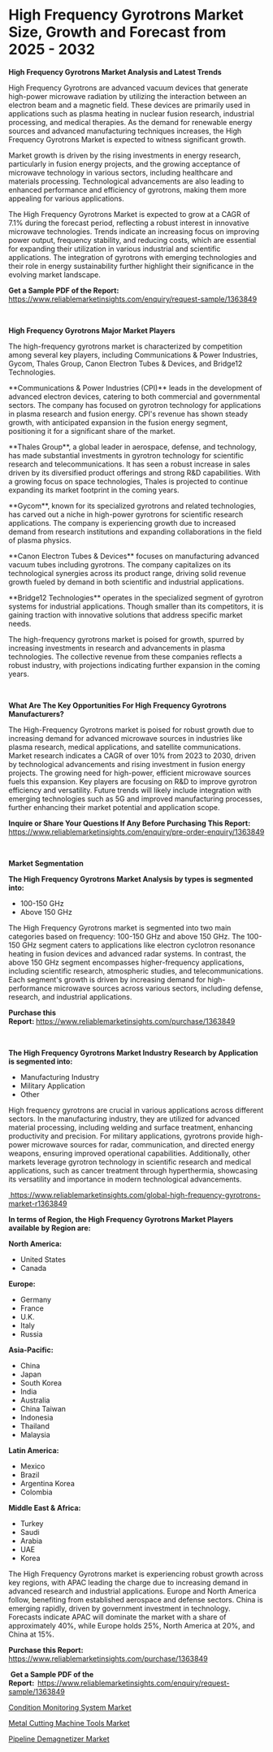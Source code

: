 <p><h1>High Frequency Gyrotrons Market Size, Growth and Forecast from 2025 - 2032</h1></p><p><strong>High Frequency Gyrotrons Market Analysis and Latest Trends</strong></p>
<p><p>High Frequency Gyrotrons are advanced vacuum devices that generate high-power microwave radiation by utilizing the interaction between an electron beam and a magnetic field. These devices are primarily used in applications such as plasma heating in nuclear fusion research, industrial processing, and medical therapies. As the demand for renewable energy sources and advanced manufacturing techniques increases, the High Frequency Gyrotrons Market is expected to witness significant growth.</p><p>Market growth is driven by the rising investments in energy research, particularly in fusion energy projects, and the growing acceptance of microwave technology in various sectors, including healthcare and materials processing. Technological advancements are also leading to enhanced performance and efficiency of gyrotrons, making them more appealing for various applications.</p><p>The High Frequency Gyrotrons Market is expected to grow at a CAGR of 7.1% during the forecast period, reflecting a robust interest in innovative microwave technologies. Trends indicate an increasing focus on improving power output, frequency stability, and reducing costs, which are essential for expanding their utilization in various industrial and scientific applications. The integration of gyrotrons with emerging technologies and their role in energy sustainability further highlight their significance in the evolving market landscape.</p></p>
<p><strong>Get a Sample PDF of the Report:&nbsp;</strong> <a href="https://www.reliablemarketinsights.com/enquiry/request-sample/1363849?utm_campaign=2221&utm_medium=2&utm_source=Github&utm_content=ia&utm_term=28022025&utm_id=high-frequency-gyrotrons">https://www.reliablemarketinsights.com/enquiry/request-sample/1363849</a></p>
<p>&nbsp;</p>
<p><strong>High Frequency Gyrotrons Major Market Players</strong></p>
<p><p>The high-frequency gyrotrons market is characterized by competition among several key players, including Communications & Power Industries, Gycom, Thales Group, Canon Electron Tubes & Devices, and Bridge12 Technologies. </p><p>**Communications & Power Industries (CPI)** leads in the development of advanced electron devices, catering to both commercial and governmental sectors. The company has focused on gyrotron technology for applications in plasma research and fusion energy. CPI's revenue has shown steady growth, with anticipated expansion in the fusion energy segment, positioning it for a significant share of the market.</p><p>**Thales Group**, a global leader in aerospace, defense, and technology, has made substantial investments in gyrotron technology for scientific research and telecommunications. It has seen a robust increase in sales driven by its diversified product offerings and strong R&D capabilities. With a growing focus on space technologies, Thales is projected to continue expanding its market footprint in the coming years.</p><p>**Gycom**, known for its specialized gyrotrons and related technologies, has carved out a niche in high-power gyrotrons for scientific research applications. The company is experiencing growth due to increased demand from research institutions and expanding collaborations in the field of plasma physics. </p><p>**Canon Electron Tubes & Devices** focuses on manufacturing advanced vacuum tubes including gyrotrons. The company capitalizes on its technological synergies across its product range, driving solid revenue growth fueled by demand in both scientific and industrial applications. </p><p>**Bridge12 Technologies** operates in the specialized segment of gyrotron systems for industrial applications. Though smaller than its competitors, it is gaining traction with innovative solutions that address specific market needs.</p><p>The high-frequency gyrotrons market is poised for growth, spurred by increasing investments in research and advancements in plasma technologies. The collective revenue from these companies reflects a robust industry, with projections indicating further expansion in the coming years.</p></p>
<p>&nbsp;</p>
<p><strong>What Are The Key Opportunities For High Frequency Gyrotrons Manufacturers?</strong></p>
<p><p>The High-Frequency Gyrotrons market is poised for robust growth due to increasing demand for advanced microwave sources in industries like plasma research, medical applications, and satellite communications. Market research indicates a CAGR of over 10% from 2023 to 2030, driven by technological advancements and rising investment in fusion energy projects. The growing need for high-power, efficient microwave sources fuels this expansion. Key players are focusing on R&D to improve gyrotron efficiency and versatility. Future trends will likely include integration with emerging technologies such as 5G and improved manufacturing processes, further enhancing their market potential and application scope.</p></p>
<p><strong>Inquire or Share Your Questions If Any Before Purchasing This Report:</strong> <a href="https://www.reliablemarketinsights.com/enquiry/pre-order-enquiry/1363849?utm_campaign=2221&utm_medium=2&utm_source=Github&utm_content=ia&utm_term=28022025&utm_id=high-frequency-gyrotrons">https://www.reliablemarketinsights.com/enquiry/pre-order-enquiry/1363849</a></p>
<p>&nbsp;</p>
<p><strong>Market Segmentation</strong></p>
<p><strong>The High Frequency Gyrotrons Market Analysis by types is segmented into:</strong></p>
<p><ul><li>100-150 GHz</li><li>Above 150 GHz</li></ul></p>
<p><p>The High Frequency Gyrotrons market is segmented into two main categories based on frequency: 100-150 GHz and above 150 GHz. The 100-150 GHz segment caters to applications like electron cyclotron resonance heating in fusion devices and advanced radar systems. In contrast, the above 150 GHz segment encompasses higher-frequency applications, including scientific research, atmospheric studies, and telecommunications. Each segment's growth is driven by increasing demand for high-performance microwave sources across various sectors, including defense, research, and industrial applications.</p></p>
<p><strong>Purchase this Report:&nbsp;</strong><a href="https://www.reliablemarketinsights.com/purchase/1363849?utm_campaign=2221&utm_medium=2&utm_source=Github&utm_content=ia&utm_term=28022025&utm_id=high-frequency-gyrotrons">https://www.reliablemarketinsights.com/purchase/1363849</a></p>
<p>&nbsp;</p>
<p><strong>The High Frequency Gyrotrons Market Industry Research by Application is segmented into:</strong></p>
<p><ul><li>Manufacturing Industry</li><li>Military Application</li><li>Other</li></ul></p>
<p><p>High frequency gyrotrons are crucial in various applications across different sectors. In the manufacturing industry, they are utilized for advanced material processing, including welding and surface treatment, enhancing productivity and precision. For military applications, gyrotrons provide high-power microwave sources for radar, communication, and directed energy weapons, ensuring improved operational capabilities. Additionally, other markets leverage gyrotron technology in scientific research and medical applications, such as cancer treatment through hyperthermia, showcasing its versatility and importance in modern technological advancements.</p></p>
<p><a href="https://www.reliablemarketinsights.com/global-high-frequency-gyrotrons-market-r1363849?utm_campaign=2221&utm_medium=2&utm_source=Github&utm_content=ia&utm_term=28022025&utm_id=high-frequency-gyrotrons">&nbsp;https://www.reliablemarketinsights.com/global-high-frequency-gyrotrons-market-r1363849</a></p>
<p><strong>In terms of Region, the High Frequency Gyrotrons Market Players available by Region are:</strong></p>
<p>
    <p> <strong> North America: </strong>
        <ul>
            <li>United States</li>
            <li>Canada</li>
        </ul>
        </p> 
    <p> <strong> Europe: </strong>
        <ul>
            <li>Germany</li>
            <li>France</li>
            <li>U.K.</li>
            <li>Italy</li>
            <li>Russia</li>
        </ul>
        </p> 
    <p> <strong> Asia-Pacific: </strong>
        <ul>
            <li>China</li>
            <li>Japan</li>
            <li>South Korea</li>
            <li>India</li>
            <li>Australia</li>
            <li>China Taiwan</li>
            <li>Indonesia</li>
            <li>Thailand</li>
            <li>Malaysia</li>
        </ul>
        </p> 
    <p> <strong> Latin America: </strong>
        <ul>
            <li>Mexico</li>
            <li>Brazil</li>
            <li>Argentina Korea</li>
            <li>Colombia</li>
        </ul>
        </p> 
    <p> <strong> Middle East & Africa: </strong>
        <ul>
            <li>Turkey</li>
            <li>Saudi</li>
            <li>Arabia</li>
            <li>UAE</li>
            <li>Korea</li>
        </ul>
    </p>
    </p>
<p><p>The High Frequency Gyrotrons market is experiencing robust growth across key regions, with APAC leading the charge due to increasing demand in advanced research and industrial applications. Europe and North America follow, benefiting from established aerospace and defense sectors. China is emerging rapidly, driven by government investment in technology. Forecasts indicate APAC will dominate the market with a share of approximately 40%, while Europe holds 25%, North America at 20%, and China at 15%.</p></p>
<p><strong>Purchase this Report: </strong><a href="https://www.reliablemarketinsights.com/purchase/1363849?utm_campaign=2221&utm_medium=2&utm_source=Github&utm_content=ia&utm_term=28022025&utm_id=high-frequency-gyrotrons">https://www.reliablemarketinsights.com/purchase/1363849</a></p>
<p>&nbsp;<strong>Get a Sample PDF of the Report:&nbsp;&nbsp;</strong><a href="https://www.reliablemarketinsights.com/enquiry/request-sample/1363849?utm_campaign=2221&utm_medium=2&utm_source=Github&utm_content=ia&utm_term=28022025&utm_id=high-frequency-gyrotrons">https://www.reliablemarketinsights.com/enquiry/request-sample/1363849</a></p>
<p><strong></strong></p>
<p><p><a href="https://github.com/ezahdyre/Market-Research-Report-List-1/blob/main/condition-monitoring-system-market.md?utm_campaign=2221&utm_medium=2&utm_source=Github&utm_content=ia&utm_term=28022025&utm_id=high-frequency-gyrotrons">Condition Monitoring System Market</a></p><p><a href="https://github.com/tashiafun920/Market-Research-Report-List-1/blob/main/metal-cutting-machine-tools-market.md?utm_campaign=2221&utm_medium=2&utm_source=Github&utm_content=ia&utm_term=28022025&utm_id=high-frequency-gyrotrons">Metal Cutting Machine Tools Market</a></p><p><a href="https://github.com/verikaahova/Market-Research-Report-List-1/blob/main/pipeline-demagnetizer-market.md?utm_campaign=2221&utm_medium=2&utm_source=Github&utm_content=ia&utm_term=28022025&utm_id=high-frequency-gyrotrons">Pipeline Demagnetizer Market</a></p></p>